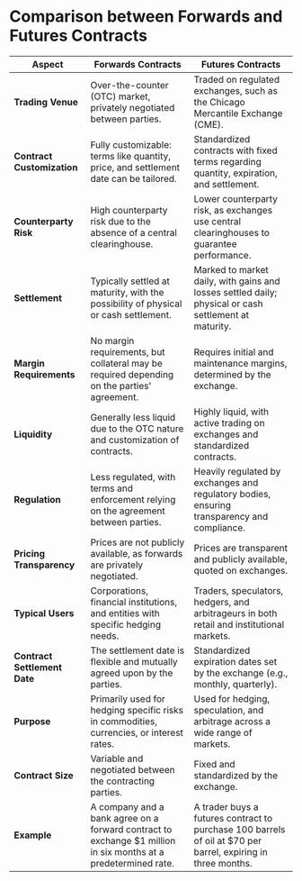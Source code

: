 # Comparison between Forwards and Futures Contracts

| **Aspect**                     | **Forwards Contracts**                                                                 | **Futures Contracts**                                                                |
|--------------------------------|----------------------------------------------------------------------------------------|--------------------------------------------------------------------------------------|
| **Trading Venue**              | Over-the-counter (OTC) market, privately negotiated between parties.                    | Traded on regulated exchanges, such as the Chicago Mercantile Exchange (CME).        |
| **Contract Customization**     | Fully customizable: terms like quantity, price, and settlement date can be tailored.   | Standardized contracts with fixed terms regarding quantity, expiration, and settlement. |
| **Counterparty Risk**          | High counterparty risk due to the absence of a central clearinghouse.                   | Lower counterparty risk, as exchanges use central clearinghouses to guarantee performance. |
| **Settlement**                 | Typically settled at maturity, with the possibility of physical or cash settlement.     | Marked to market daily, with gains and losses settled daily; physical or cash settlement at maturity. |
| **Margin Requirements**        | No margin requirements, but collateral may be required depending on the parties' agreement. | Requires initial and maintenance margins, determined by the exchange.                |
| **Liquidity**                  | Generally less liquid due to the OTC nature and customization of contracts.             | Highly liquid, with active trading on exchanges and standardized contracts.          |
| **Regulation**                 | Less regulated, with terms and enforcement relying on the agreement between parties.    | Heavily regulated by exchanges and regulatory bodies, ensuring transparency and compliance. |
| **Pricing Transparency**       | Prices are not publicly available, as forwards are privately negotiated.                | Prices are transparent and publicly available, quoted on exchanges.                 |
| **Typical Users**              | Corporations, financial institutions, and entities with specific hedging needs.         | Traders, speculators, hedgers, and arbitrageurs in both retail and institutional markets. |
| **Contract Settlement Date**   | The settlement date is flexible and mutually agreed upon by the parties.                | Standardized expiration dates set by the exchange (e.g., monthly, quarterly).        |
| **Purpose**                    | Primarily used for hedging specific risks in commodities, currencies, or interest rates. | Used for hedging, speculation, and arbitrage across a wide range of markets.         |
| **Contract Size**              | Variable and negotiated between the contracting parties.                                | Fixed and standardized by the exchange.                                              |
| **Example**                    | A company and a bank agree on a forward contract to exchange $1 million in six months at a predetermined rate. | A trader buys a futures contract to purchase 100 barrels of oil at $70 per barrel, expiring in three months. |

